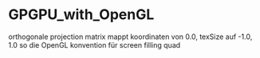 # GPGPU_with_OpenGL

orthogonale projection matrix mappt koordinaten von 0.0, texSize auf -1.0, 1.0
so die OpenGL konvention für screen filling quad

